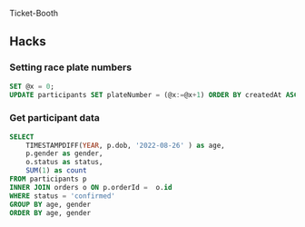 Ticket-Booth

## Hacks

### Setting race plate numbers

```sql
SET @x = 0;
UPDATE participants SET plateNumber = (@x:=@x+1) ORDER BY createdAt ASC;
```

### Get participant data

```sql
SELECT 
	TIMESTAMPDIFF(YEAR, p.dob, '2022-08-26' ) as age,
	p.gender as gender,
	o.status as status,
	SUM(1) as count
FROM participants p
INNER JOIN orders o ON p.orderId =  o.id
WHERE status = 'confirmed'
GROUP BY age, gender
ORDER BY age, gender
```

